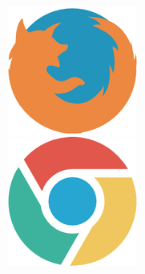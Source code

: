 [![Firefox Themes](./firefox.png)](./firefox.md)&nbsp;&nbsp;&nbsp;[![Chrome Themes](./chrome.png)](./chrome.md)




